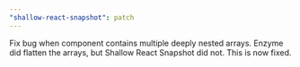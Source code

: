 ```yaml
---
"shallow-react-snapshot": patch
---
```


Fix bug when component contains multiple deeply nested arrays. Enzyme did flatten the arrays, but Shallow React Snapshot did not. This is now fixed.
